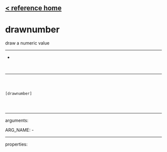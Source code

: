 [< reference home](index.html)
---

# drawnumber


draw a numeric value

---

-
<br>


---


```



[drawnumber]


            
```

---
arguments:

ARG_NAME: -<br>

---
properties:


